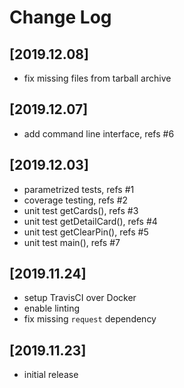 # Change Log

## [2019.12.08]

 - fix missing files from tarball archive

## [2019.12.07]

 - add command line interface, refs #6

## [2019.12.03]

 - parametrized tests, refs #1
 - coverage testing, refs #2
 - unit test getCards(), refs #3
 - unit test getDetailCard(), refs #4
 - unit test getClearPin(), refs #5
 - unit test main(), refs #7

## [2019.11.24]

 - setup TravisCI over Docker
 - enable linting
 - fix missing `request` dependency

## [2019.11.23]

  - initial release
